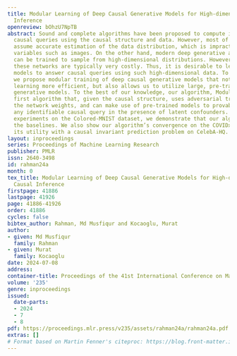 ```yaml
---
title: Modular Learning of Deep Causal Generative Models for High-dimensional Causal
  Inference
openreview: bOhzU7NpTB
abstract: Sound and complete algorithms have been proposed to compute identifiable
  causal queries using the causal structure and data. However, most of these algorithms
  assume accurate estimation of the data distribution, which is impractical for high-dimensional
  variables such as images. On the other hand, modern deep generative architectures
  can be trained to sample from high-dimensional distributions. However, training
  these networks are typically very costly. Thus, it is desirable to leverage pre-trained
  models to answer causal queries using such high-dimensional data. To address this,
  we propose modular training of deep causal generative models that not only makes
  learning more efficient, but also allows us to utilize large, pre-trained conditional
  generative models. To the best of our knowledge, our algorithm, Modular-DCM is the
  first algorithm that, given the causal structure, uses adversarial training to learn
  the network weights, and can make use of pre-trained models to provably sample from
  any identifiable causal query in the presence of latent confounders. With extensive
  experiments on the Colored-MNIST dataset, we demonstrate that our algorithm outperforms
  the baselines. We also show our algorithm’s convergence on the COVIDx dataset and
  its utility with a causal invariant prediction problem on CelebA-HQ.
layout: inproceedings
series: Proceedings of Machine Learning Research
publisher: PMLR
issn: 2640-3498
id: rahman24a
month: 0
tex_title: Modular Learning of Deep Causal Generative Models for High-dimensional
  Causal Inference
firstpage: 41886
lastpage: 41926
page: 41886-41926
order: 41886
cycles: false
bibtex_author: Rahman, Md Musfiqur and Kocaoglu, Murat
author:
- given: Md Musfiqur
  family: Rahman
- given: Murat
  family: Kocaoglu
date: 2024-07-08
address:
container-title: Proceedings of the 41st International Conference on Machine Learning
volume: '235'
genre: inproceedings
issued:
  date-parts:
  - 2024
  - 7
  - 8
pdf: https://proceedings.mlr.press/v235/assets/rahman24a/rahman24a.pdf
extras: []
# Format based on Martin Fenner's citeproc: https://blog.front-matter.io/posts/citeproc-yaml-for-bibliographies/
---
```

